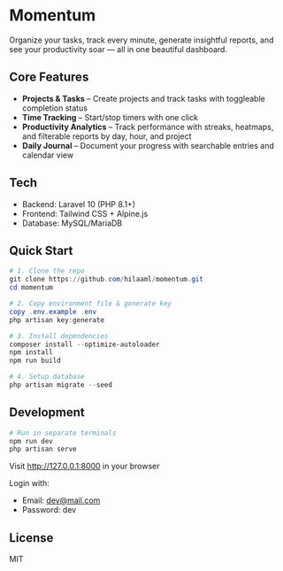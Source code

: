 # Momentum

Organize your tasks, track every minute, generate insightful reports, and see your productivity soar — all in one beautiful dashboard.

## Core Features

- **Projects & Tasks** – Create projects and track tasks with toggleable completion status
- **Time Tracking** – Start/stop timers with one click
- **Productivity Analytics** – Track performance with streaks, heatmaps, and filterable reports by day, hour, and project
- **Daily Journal** – Document your progress with searchable entries and calendar view

## Tech

- Backend: Laravel 10 (PHP 8.1+)
- Frontend: Tailwind CSS + Alpine.js
- Database: MySQL/MariaDB

## Quick Start

```powershell
# 1. Clone the repo
git clone https://github.com/hilaaml/momentum.git
cd momentum

# 2. Copy environment file & generate key
copy .env.example .env
php artisan key:generate

# 3. Install dependencies
composer install --optimize-autoloader
npm install
npm run build

# 4. Setup database
php artisan migrate --seed
```

## Development

```powershell
# Run in separate terminals
npm run dev
php artisan serve
```

Visit http://127.0.0.1:8000 in your browser

Login with:
- Email: dev@mail.com
- Password: dev

## License

MIT